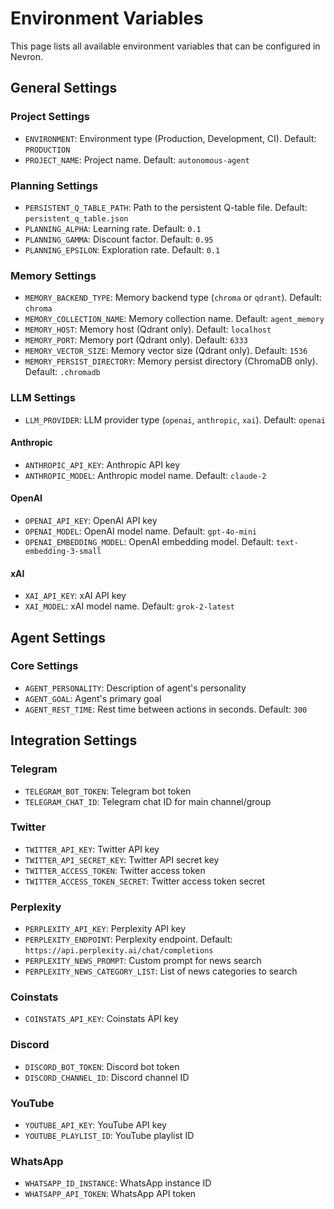 # Environment Variables

This page lists all available environment variables that can be configured in Nevron.

## General Settings

### Project Settings
- `ENVIRONMENT`: Environment type (Production, Development, CI). Default: `PRODUCTION`
- `PROJECT_NAME`: Project name. Default: `autonomous-agent`

### Planning Settings
- `PERSISTENT_Q_TABLE_PATH`: Path to the persistent Q-table file. Default: `persistent_q_table.json`
- `PLANNING_ALPHA`: Learning rate. Default: `0.1`
- `PLANNING_GAMMA`: Discount factor. Default: `0.95`
- `PLANNING_EPSILON`: Exploration rate. Default: `0.1`

### Memory Settings
- `MEMORY_BACKEND_TYPE`: Memory backend type (`chroma` or `qdrant`). Default: `chroma`
- `MEMORY_COLLECTION_NAME`: Memory collection name. Default: `agent_memory`
- `MEMORY_HOST`: Memory host (Qdrant only). Default: `localhost`
- `MEMORY_PORT`: Memory port (Qdrant only). Default: `6333`
- `MEMORY_VECTOR_SIZE`: Memory vector size (Qdrant only). Default: `1536`
- `MEMORY_PERSIST_DIRECTORY`: Memory persist directory (ChromaDB only). Default: `.chromadb`

### LLM Settings
- `LLM_PROVIDER`: LLM provider type (`openai`, `anthropic`, `xai`). Default: `openai`

#### Anthropic
- `ANTHROPIC_API_KEY`: Anthropic API key
- `ANTHROPIC_MODEL`: Anthropic model name. Default: `claude-2`

#### OpenAI
- `OPENAI_API_KEY`: OpenAI API key
- `OPENAI_MODEL`: OpenAI model name. Default: `gpt-4o-mini`
- `OPENAI_EMBEDDING_MODEL`: OpenAI embedding model. Default: `text-embedding-3-small`

#### xAI
- `XAI_API_KEY`: xAI API key
- `XAI_MODEL`: xAI model name. Default: `grok-2-latest`

## Agent Settings

### Core Settings
- `AGENT_PERSONALITY`: Description of agent's personality
- `AGENT_GOAL`: Agent's primary goal
- `AGENT_REST_TIME`: Rest time between actions in seconds. Default: `300`

## Integration Settings

### Telegram
- `TELEGRAM_BOT_TOKEN`: Telegram bot token
- `TELEGRAM_CHAT_ID`: Telegram chat ID for main channel/group

### Twitter
- `TWITTER_API_KEY`: Twitter API key
- `TWITTER_API_SECRET_KEY`: Twitter API secret key
- `TWITTER_ACCESS_TOKEN`: Twitter access token
- `TWITTER_ACCESS_TOKEN_SECRET`: Twitter access token secret

### Perplexity
- `PERPLEXITY_API_KEY`: Perplexity API key
- `PERPLEXITY_ENDPOINT`: Perplexity endpoint. Default: `https://api.perplexity.ai/chat/completions`
- `PERPLEXITY_NEWS_PROMPT`: Custom prompt for news search
- `PERPLEXITY_NEWS_CATEGORY_LIST`: List of news categories to search

### Coinstats
- `COINSTATS_API_KEY`: Coinstats API key

### Discord
- `DISCORD_BOT_TOKEN`: Discord bot token
- `DISCORD_CHANNEL_ID`: Discord channel ID

### YouTube
- `YOUTUBE_API_KEY`: YouTube API key
- `YOUTUBE_PLAYLIST_ID`: YouTube playlist ID

### WhatsApp
- `WHATSAPP_ID_INSTANCE`: WhatsApp instance ID
- `WHATSAPP_API_TOKEN`: WhatsApp API token 